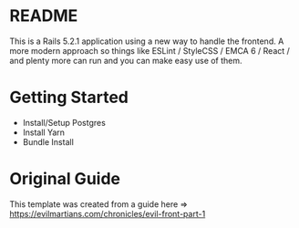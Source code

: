 # README

This is a Rails 5.2.1 application using a new way to handle the frontend. A more modern approach so things like ESLint / StyleCSS / EMCA 6 / React / and plenty more can run and you can make easy use of them. 

# Getting Started
- Install/Setup Postgres
- Install Yarn
- Bundle Install

# Original Guide
This template was created from a guide here => https://evilmartians.com/chronicles/evil-front-part-1
